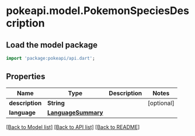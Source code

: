 # pokeapi.model.PokemonSpeciesDescription

## Load the model package
```dart
import 'package:pokeapi/api.dart';
```

## Properties
Name | Type | Description | Notes
------------ | ------------- | ------------- | -------------
**description** | **String** |  | [optional] 
**language** | [**LanguageSummary**](LanguageSummary.md) |  | 

[[Back to Model list]](../README.md#documentation-for-models) [[Back to API list]](../README.md#documentation-for-api-endpoints) [[Back to README]](../README.md)


